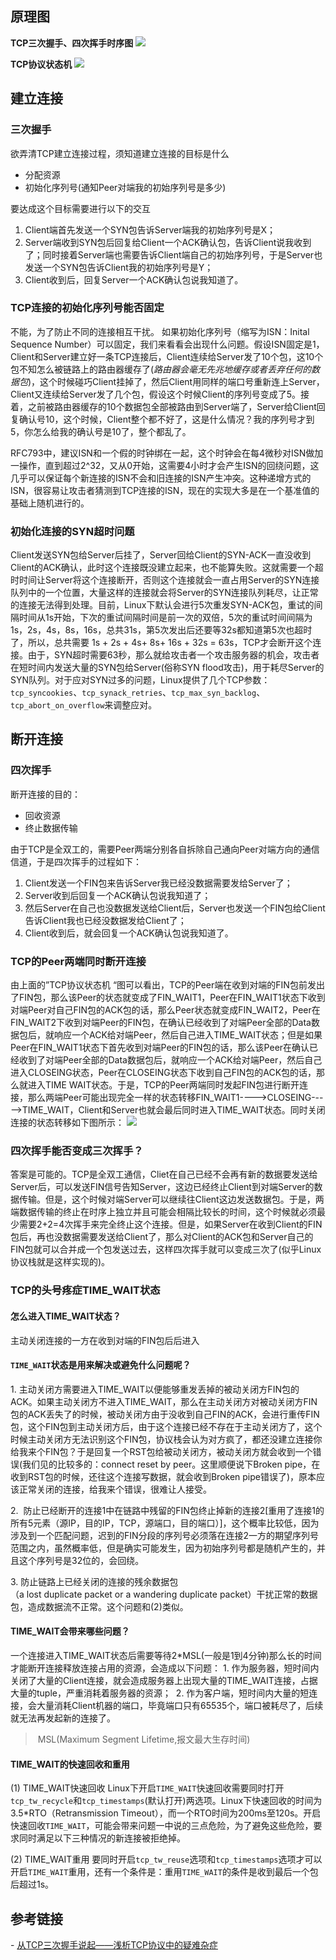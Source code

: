 ## 原理图
**TCP三次握手、四次挥手时序图**
![](https://sunxvming.com/imgs/e463d1f7-4f0a-4e00-9929-442cdc8b1b2c.jpg)

**TCP协议状态机**
![](https://sunxvming.com/imgs/cfc19903-682e-492e-983c-c5d7ec4baa78.jpg)


## 建立连接

### 三次握手
欲弄清TCP建立连接过程，须知道建立连接的目标是什么
* 分配资源
* 初始化序列号(通知Peer对端我的初始序列号是多少)

要达成这个目标需要进行以下的交互
1. Client端首先发送一个SYN包告诉Server端我的初始序列号是X；
2. Server端收到SYN包后回复给Client一个ACK确认包，告诉Client说我收到了；同时接着Server端也需要告诉Client端自己的初始序列号，于是Server也发送一个SYN包告诉Client我的初始序列号是Y；
3. Client收到后，回复Server一个ACK确认包说我知道了。

### TCP连接的初始化序列号能否固定
不能，为了防止不同的连接相互干扰。
如果初始化序列号（缩写为ISN：Inital Sequence Number）可以固定，我们来看看会出现什么问题。假设ISN固定是1，Client和Server建立好一条TCP连接后，Client连续给Server发了10个包，这10个包不知怎么被链路上的路由器缓存了(_路由器会毫无先兆地缓存或者丢弃任何的数据包_)，这个时候碰巧Client挂掉了，然后Client用同样的端口号重新连上Server，Client又连续给Server发了几个包，假设这个时候Client的序列号变成了5。接着，之前被路由器缓存的10个数据包全部被路由到Server端了，Server给Client回复确认号10，这个时候，Client整个都不好了，这是什么情况？我的序列号才到5，你怎么给我的确认号是10了，整个都乱了。

RFC793中，建议ISN和一个假的时钟绑在一起，这个时钟会在每4微秒对ISN做加一操作，直到超过2^32，又从0开始，这需要4小时才会产生ISN的回绕问题，这几乎可以保证每个新连接的ISN不会和旧连接的ISN产生冲突。这种递增方式的ISN，很容易让攻击者猜测到TCP连接的ISN，现在的实现大多是在一个基准值的基础上随机进行的。

### 初始化连接的SYN超时问题
Client发送SYN包给Server后挂了，Server回给Client的SYN-ACK一直没收到Client的ACK确认，此时这个连接既没建立起来，也不能算失败。这就需要一个超时时间让Server将这个连接断开，否则这个连接就会一直占用Server的SYN连接队列中的一个位置，大量这样的连接就会将Server的SYN连接队列耗尽，让正常的连接无法得到处理。目前，Linux下默认会进行5次重发SYN-ACK包，重试的间隔时间从1s开始，下次的重试间隔时间是前一次的双倍，5次的重试时间间隔为1s，2s，4s，8s，16s，总共31s，第5次发出后还要等32s都知道第5次也超时了，所以，总共需要 1s + 2s + 4s+ 8s+ 16s + 32s = 63s，TCP才会断开这个连接。由于，SYN超时需要63秒，那么就给攻击者一个攻击服务器的机会，攻击者在短时间内发送大量的SYN包给Server(俗称SYN flood攻击)，用于耗尽Server的SYN队列。对于应对SYN过多的问题，Linux提供了几个TCP参数：`tcp_syncookies`、`tcp_synack_retries`、`tcp_max_syn_backlog`、`tcp_abort_on_overflow`来调整应对。

## 断开连接 

### 四次挥手

断开连接的目的：
* 回收资源
* 终止数据传输

由于TCP是全双工的，需要Peer两端分别各自拆除自己通向Peer对端方向的通信信道，于是四次挥手的过程如下：
1. Client发送一个FIN包来告诉Server我已经没数据需要发给Server了；
2. Server收到后回复一个ACK确认包说我知道了；
3. 然后Server在自己也没数据发送给Client后，Server也发送一个FIN包给Client告诉Client我也已经没数据发给Client了；
4. Client收到后，就会回复一个ACK确认包说我知道了。

### TCP的Peer两端同时断开连接

由上面的”TCP协议状态机 “图可以看出，TCP的Peer端在收到对端的FIN包前发出了FIN包，那么该Peer的状态就变成了FIN_WAIT1，Peer在FIN_WAIT1状态下收到对端Peer对自己FIN包的ACK包的话，那么Peer状态就变成FIN_WAIT2，Peer在FIN_WAIT2下收到对端Peer的FIN包，在确认已经收到了对端Peer全部的Data数据包后，就响应一个ACK给对端Peer，然后自己进入TIME_WAIT状态；但是如果Peer在FIN_WAIT1状态下首先收到对端Peer的FIN包的话，那么该Peer在确认已经收到了对端Peer全部的Data数据包后，就响应一个ACK给对端Peer，然后自己进入CLOSEING状态，Peer在CLOSEING状态下收到自己FIN包的ACK包的话，那么就进入TIME WAIT状态。于是，TCP的Peer两端同时发起FIN包进行断开连接，那么两端Peer可能出现完全一样的状态转移FIN_WAIT1---->CLOSEING----->TIME_WAIT，Client和Server也就会最后同时进入TIME_WAIT状态。同时关闭连接的状态转移如下图所示：
![](https://sunxvming.com/imgs/3194002e-40b6-4fd9-a69f-c7d505c5cf50.jpg)

### 四次挥手能否变成三次挥手？
答案是可能的。TCP是全双工通信，Cliet在自己已经不会再有新的数据要发送给Server后，可以发送FIN信号告知Server，这边已经终止Client到对端Server的数据传输。但是，这个时候对端Server可以继续往Client这边发送数据包。于是，两端数据传输的终止在时序上独立并且可能会相隔比较长的时间，这个时候就必须最少需要2+2=4次挥手来完全终止这个连接。但是，如果Server在收到Client的FIN包后，再也没数据需要发送给Client了，那么对Client的ACK包和Server自己的FIN包就可以合并成一个包发送过去，这样四次挥手就可以变成三次了(似乎Linux协议栈就是这样实现的)。

### TCP的头号疼症TIME_WAIT状态

#### 怎么进入TIME_WAIT状态？
主动关闭连接的一方在收到对端的FIN包后后进入



#### `TIME_WAIT`状态是用来解决或避免什么问题呢？ 
1. 主动关闭方需要进入TIME_WAIT以便能够重发丢掉的被动关闭方FIN包的ACK。如果主动关闭方不进入TIME_WAIT，那么在主动关闭方对被动关闭方FIN包的ACK丢失了的时候，被动关闭方由于没收到自己FIN的ACK，会进行重传FIN包，这个FIN包到主动关闭方后，由于这个连接已经不存在于主动关闭方了，这个时候主动关闭方无法识别这个FIN包，协议栈会认为对方疯了，都还没建立连接你给我来个FIN包？于是回复一个RST包给被动关闭方，被动关闭方就会收到一个错误(我们见的比较多的：connect reset by peer。这里顺便说下Broken pipe，在收到RST包的时候，还往这个连接写数据，就会收到Broken pipe错误了)，原本应该正常关闭的连接，给我来个错误，很难让人接受。

2.  防止已经断开的连接1中在链路中残留的FIN包终止掉新的连接2[重用了连接1的所有5元素（源IP，目的IP，TCP，源端口，目的端口）]，这个概率比较低，因为涉及到一个匹配问题，迟到的FIN分段的序列号必须落在连接2一方的期望序列号范围之内，虽然概率低，但是确实可能发生，因为初始序列号都是随机产生的，并且这个序列号是32位的，会回绕。

3. 防止链路上已经关闭的连接的残余数据包（a lost duplicate packet or a wandering duplicate packet）干扰正常的数据包，造成数据流不正常。这个问题和(2)类似。


#### TIME_WAIT会带来哪些问题？
一个连接进入TIME_WAIT状态后需要等待2*MSL(一般是1到4分钟)那么长的时间才能断开连接释放连接占用的资源，会造成以下问题：
1. 作为服务器，短时间内关闭了大量的Client连接，就会造成服务器上出现大量的TIME_WAIT连接，占据大量的tuple，严重消耗着服务器的资源； 
2. 作为客户端，短时间内大量的短连接，会大量消耗Client机器的端口，毕竟端口只有65535个，端口被耗尽了，后续就无法再发起新的连接了。

> MSL(Maximum Segment Lifetime,报文最大生存时间)


#### TIME_WAIT的快速回收和重用
(1) TIME_WAIT快速回收
Linux下开启`TIME_WAIT`快速回收需要同时打开`tcp_tw_recycle`和`tcp_timestamps`(默认打开)两选项。Linux下快速回收的时间为3.5*RTO（Retransmission Timeout），而一个RTO时间为200ms至120s。开启快速回收`TIME_WAIT`，可能会带来问题一中说的三点危险，为了避免这些危险，要求同时满足以下三种情况的新连接被拒绝掉。

(2) TIME_WAIT重用
要同时开启`tcp_tw_reuse`选项和`tcp_timestamps`选项才可以开启`TIME_WAIT`重用，还有一个条件是：重用`TIME_WAIT`的条件是收到最后一个包后超过1s。







## 参考链接
- [从TCP三次握手说起——浅析TCP协议中的疑难杂症](https://blog.csdn.net/changyourmind/article/details/53127100)



